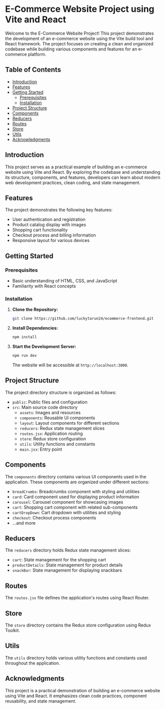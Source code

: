 # E-Commerce Website Project using Vite and React

Welcome to the E-Commerce Website Project! This project demonstrates the development of an e-commerce website using the Vite build tool and React framework. The project focuses on creating a clean and organized codebase while building various components and features for an e-commerce platform.

## Table of Contents

- [Introduction](#introduction)
- [Features](#features)
- [Getting Started](#getting-started)
  - [Prerequisites](#prerequisites)
  - [Installation](#installation)
- [Project Structure](#project-structure)
- [Components](#components)
- [Reducers](#reducers)
- [Routes](#routes)
- [Store](#store)
- [Utils](#utils)
- [Acknowledgments](#acknowledgments)

## Introduction

This project serves as a practical example of building an e-commerce website using Vite and React. By exploring the codebase and understanding its structure, components, and features, developers can learn about modern web development practices, clean coding, and state management.

## Features

The project demonstrates the following key features:

- User authentication and registration
- Product catalog display with images
- Shopping cart functionality
- Checkout process and billing information
- Responsive layout for various devices

## Getting Started

### Prerequisites

- Basic understanding of HTML, CSS, and JavaScript
- Familiarity with React concepts

### Installation

1. **Clone the Repository:**

   ```bash
   git clone https://github.com/luckytarun24/ecommerce-frontend.git
   ```

2. **Install Dependencies:**

   ```bash
   npm install
   ```

3. **Start the Development Server:**

   ```bash
   npm run dev
   ```

   The website will be accessible at `http://localhost:3000`.

## Project Structure

The project directory structure is organized as follows:

- `public`: Public files and configuration
- `src`: Main source code directory
  - `assets`: Images and resources
  - `components`: Reusable UI components
  - `layout`: Layout components for different sections
  - `reducers`: Redux state management slices
  - `routes.jsx`: Application routing
  - `store`: Redux store configuration
  - `utils`: Utility functions and constants
  - `main.jsx`: Entry point

## Components

The `components` directory contains various UI components used in the application. These components are organized under different sections:

- `breadCrumbs`: Breadcrumbs component with styling and utilities
- `card`: Card component used for displaying product information
- `carousel`: Carousel component for showcasing images
- `cart`: Shopping cart component with related sub-components
- `cartDropDown`: Cart dropdown with utilities and styling
- `checkout`: Checkout process components
- ...and more

## Reducers

The `reducers` directory holds Redux state management slices:

- `cart`: State management for the shopping cart
- `productDetails`: State management for product details
- `snackBar`: State management for displaying snackbars

## Routes

The `routes.jsx` file defines the application's routes using React Router.

## Store

The `store` directory contains the Redux store configuration using Redux Toolkit.

## Utils

The `utils` directory holds various utility functions and constants used throughout the application.

## Acknowledgments

This project is a practical demonstration of building an e-commerce website using Vite and React. It emphasizes clean code practices, component reusability, and state management.
